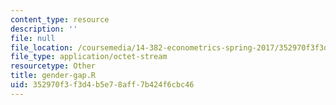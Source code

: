 ```yaml
---
content_type: resource
description: ''
file: null
file_location: /coursemedia/14-382-econometrics-spring-2017/352970f3f3d4b5e78aff7b424f6cbc46_gender-gap.R
file_type: application/octet-stream
resourcetype: Other
title: gender-gap.R
uid: 352970f3-f3d4-b5e7-8aff-7b424f6cbc46
---
```

